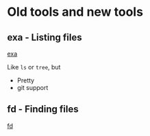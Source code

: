 # Old tools and new tools

## exa - Listing files
[exa](https://github.com/ogham/exa)

Like `ls` or `tree`, but
* Pretty
* git support

## fd - Finding files
[fd](https://github.com/sharkdp/fd)
